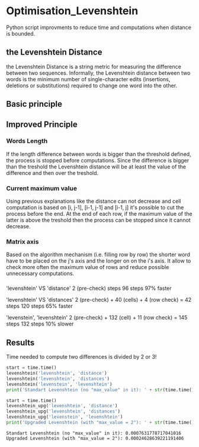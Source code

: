 # Optimisation_Levenshtein
Python script improvments to reduce time and computations when distance is bounded.

## the Levenshtein Distance

the Levenshtein Distance is a string metric for measuring the difference between two sequences. Informally, the Levenshtein distance between two words is the minimum number of single-character edits (insertions, deletions or substitutions) required to change one word into the other.

## Basic principle


## Improved Principle

### Words Length
If the length difference between words is bigger than the threshold defined, the process is stopped before computations.
Since the difference is bigger than the treshold the Levenshtein distance will be at least the value of the difference and then over the treshold.

### Current maximum value
Using previous explanations like the distance can not decrease and cell computation is based on [i, j-1], [i-1, j-1] and [i-1, j] it's possible to cut the process before the end.
At the end of each row, if the maximum value of the latter is above the treshold then the process can be stopped since it cannot decrease.

### Matrix axis
Based on the algorithm mechanism (i.e. filling row by row) the shorter word have to be placed on the j's axis and the longer on on the i's axis. 
It allow to check more often the maximum value of rows and reduce possible unnecessary computations.

### 
'levenshtein' VS 'distance'
2 (pre-check) steps
96 steps
97% faster

'levenshtein' VS 'distances'
2 (pre-check) + 40 (cells) + 4 (row check) = 42 steps
120 steps
65% faster

'levenstein', 'levenshtein'
2 (pre-check) + 132 (cell) + 11 (row check) = 145 steps
132 steps
10% slower

## Results
Time needed to compute two differences is divided by 2 or 3! 

```python
start = time.time()
levenshtein('levenshtein', 'distance')
levenshtein('levenshtein', 'distances')
levenshtein('levenstein', 'levenshtein')
print('Standart Levenshtein (no "max_value" in it): ' + str(time.time() - start))

start = time.time()
levenshtein_upg('levenshtein', 'distance')
levenshtein_upg('levenshtein', 'distances')
levenshtein_upg('levenstein', 'levenshtein')
print('Upgraded Levenshtein (with "max_value = 2"): ' + str(time.time() - start))
```

```
Standart Levenshtein (no "max_value" in it): 0.0007631778717041016
Upgraded Levenshtein (with "max_value = 2"): 0.00024628639221191406
```


